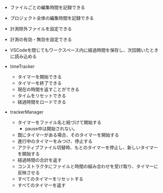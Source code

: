 - ファイルごとの編集時間を記録できる
- プロジェクト全体の編集時間を記録できる
- 計測除外ファイルを設定できる
- 計測の有効・無効を設定できる
- VSCodeを閉じてもワークスペース内に経過時間を保存し、次回開いたときに読み込める

- timeTracker
  - タイマーを開始できる
  - タイマーを終了できる
  - 現在の時間を返すことができる
  - タイムをリセットできる
  - 経過時間をロードできる

- trackerManager
  - タイマーをファイル名と紐づけて開始する
    - pause中は開始されない。
  - 既にタイマーがある場合、そのタイマーを開始する
  - 進行中のタイマーをみつけ、停止する
  - アクティブファイル切替時、もとのタイマーを停止し、新しいタイマーを開始する
  - 経過時間の合計を返す
  - コンストラクタにファイルと時間の組み合わせを受け取り、タイマーに反映させる
  - すべてのタイマーをリセットする
  - すべてのタイマーを返す